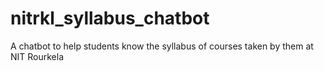 # nitrkl_syllabus_chatbot
 A chatbot to help students know the syllabus of courses taken by them at NIT Rourkela
